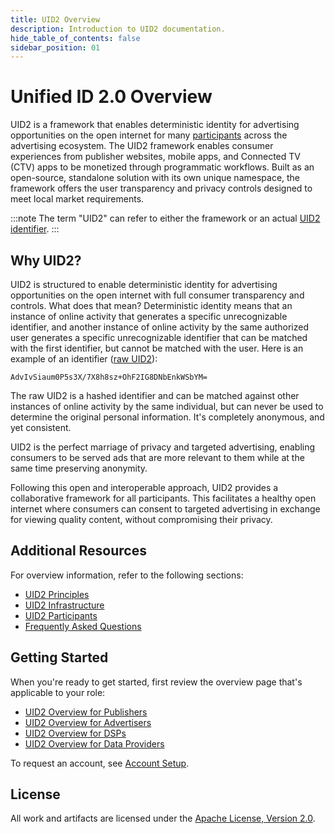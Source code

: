 ```yaml
---
title: UID2 Overview
description: Introduction to UID2 documentation.
hide_table_of_contents: false
sidebar_position: 01
---
```


# Unified ID 2.0 Overview

UID2 is a framework that enables deterministic identity for advertising opportunities on the open internet for many [participants](#participants) across the advertising ecosystem. The UID2 framework enables consumer experiences from publisher websites, mobile apps, and Connected TV (CTV) apps to be monetized through programmatic workflows. Built as an open-source, standalone solution with its own unique namespace, the framework offers the user transparency and privacy controls designed to meet local market requirements. 

:::note
The term "UID2" can refer to either the framework or an actual [UID2 identifier](ref-info/ref-infrastructure.md#uid2-identifier-types).
:::

## Why UID2?

UID2 is structured to enable deterministic identity for advertising opportunities on the open internet with full consumer transparency and controls. What does that mean? Deterministic identity means that an instance of online activity that generates a specific unrecognizable identifier, and another instance of online activity by the same authorized user generates a specific unrecognizable identifier that can be matched with the first identifier, but cannot be matched with the user. Here is an example of an identifier ([raw UID2](ref-info/glossary-uid.md#gl-raw-uid2)):

`AdvIvSiaum0P5s3X/7X8h8sz+OhF2IG8DNbEnkWSbYM=`

The raw UID2 is a hashed identifier and can be matched against other instances of online activity by the same individual, but can never be used to determine the original personal information. It's completely anonymous, and yet consistent.

UID2 is the perfect marriage of privacy and targeted advertising, enabling consumers to be served ads that are more relevant to them while at the same time preserving anonymity.

Following this open and interoperable approach, UID2 provides a collaborative framework for all participants. This facilitates a healthy open internet where consumers can consent to targeted advertising in exchange for viewing quality content, without compromising their privacy.

## Additional Resources

For overview information, refer to the following sections:

- [UID2 Principles](ref-info/ref-principles.md)
- [UID2 Infrastructure](ref-info/ref-infrastructure.md)
- [UID2 Participants](ref-info/ref-participants.md)
- [Frequently Asked Questions](getting-started/gs-faqs.md)

## Getting Started

When you're ready to get started, first review the overview page that's applicable to your role:

- [UID2 Overview for Publishers](overviews/overview-publishers.md)
- [UID2 Overview for Advertisers](overviews/overview-advertisers.md)
- [UID2 Overview for DSPs](overviews/overview-dsps.md)
- [UID2 Overview for Data Providers](overviews/overview-data-providers.md)

To request an account, see [Account Setup](getting-started/gs-account-setup.md).

## License
All work and artifacts are licensed under the [Apache License, Version 2.0](http://www.apache.org/licenses/LICENSE-2.0.txt).
